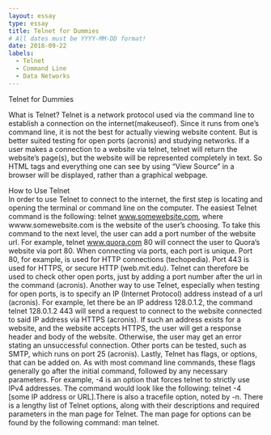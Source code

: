 ```yaml
---
layout: essay
type: essay
title: Telnet for Dummies
# All dates must be YYYY-MM-DD format!
date: 2018-09-22
labels:
  - Telnet
  - Command Line
  - Data Networks
---
```


Telnet for Dummies

What is Telnet?
	Telnet is a network protocol used via the command line to establish a connection on the internet(makeuseof). Since it runs from one’s command line, it is not the best for actually viewing website content. But is better suited testing for open ports (acronis) and studying networks. If a user makes a connection to a website via telnet, telnet will return the website’s page(s), but the website will be represented completely in text. So HTML tags and everything one can see by using “View Source” in a browser will be displayed, rather than a graphical webpage. 

How to Use Telnet	
	In order to use Telnet to connect to the internet, the first step is locating and opening the terminal or command line on the computer. The easiest Telnet command is the following: telnet www.somewebsite.com, where wwww.somewebsite.com is the website of the user’s choosing. To take this command to the next level, the user can add a port number of the website url. For example, telnet www.quora.com 80 will connect the user to Quora’s website via port 80. 
	When connecting via ports, each port is unique. Port 80, for example, is used for HTTP connections (techopedia). Port 443 is used for HTTPS, or secure HTTP (web.mit.edu). Telnet can therefore be used to check other open ports, just by adding a port number after the url in the command (acronis). 
	Another way to use Telnet, especially when testing for open ports, is to specify an IP (Internet Protocol) address instead of a url (acronis). For example, let there be an IP address 128.0.1.2, the command telnet 128.0.1.2 443 will send a request to connect to the website connected to said IP address via HTTPS (acronis). If such an address exists for a website, and the website accepts HTTPS, the user will get a response header and body of the website. Otherwise, the user may get an error stating an unsuccessful connection. Other ports can be tested, such as SMTP, which runs on port 25 (acronis).
	Lastly, Telnet has flags, or options, that can be added on. As with most command line commands, these flags generally go after the initial command, followed by any necessary parameters. For example, -4 is an option that forces telnet to strictly use IPv4 addresses. The command would look like the following: telnet -4 [some IP address or URL].There is also a tracefile option, noted by -n. There is a lengthy list of Telnet options, along with their descriptions and required parameters in the man page for Telnet. The man page for options can be found by the following command: man telnet.
